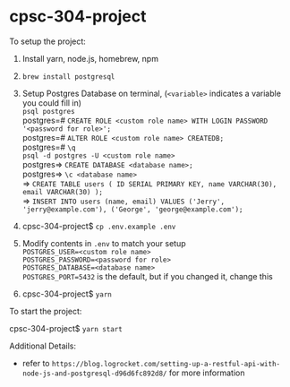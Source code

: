 # cpsc-304-project

To setup the project:

1. Install yarn, node.js, homebrew, npm

1. `brew install postgresql`

1. Setup Postgres Database on terminal, (`<variable>` indicates a variable you could fill in)\
`psql postgres`\
postgres=# `CREATE ROLE <custom role name> WITH LOGIN PASSWORD '<password for role>';`\
postgres=# `ALTER ROLE <custom role name> CREATEDB;`\
postgres=# `\q`\
`psql -d postgres -U <custom role name>`\
postgres=> `CREATE DATABASE <database name>;`\
postgres=> `\c <database name>`\
<database name> =>
` CREATE TABLE users ( ID SERIAL PRIMARY KEY, name VARCHAR(30), email VARCHAR(30) ); `\
<database name> => 
`INSERT INTO users (name, email) VALUES ('Jerry', 'jerry@example.com'), ('George', 'george@example.com');`

1. cpsc-304-project\$ `cp .env.example .env`

1. Modify contents in `.env` to match your setup\
`POSTGRES_USER=<custom role name>`\
`POSTGRES_PASSWORD=<password for role>`\
`POSTGRES_DATABASE=<database name>`\
`POSTGRES_PORT=5432` is the default, but if you changed it, change this

1. cpsc-304-project\$ `yarn`

To start the project:

cpsc-304-project\$ `yarn start`

Additional Details:

- refer to `https://blog.logrocket.com/setting-up-a-restful-api-with-node-js-and-postgresql-d96d6fc892d8/` for more information
